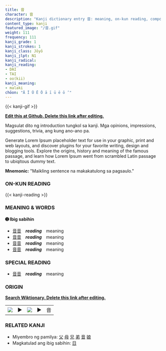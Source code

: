 ```yaml
---
title: 音
character: 音
description: "Kanji dictionary entry 音: meaning, on-kun reading, compounds, origin, related kanji"
content_type: kanji
featured_image: "/音.gif"
weight: 111
frequency: 111
kanji_grade: 1
kanji_strokes: 1
kanji_class: Jōyō
kanji_jlpt: N1
kanji_radical: 
kanji_reading: 
- DAI
- TAI
- oo(kii)
kanji_meaning:
- malaki
chōon: "Ā Ī Ū Ē Ō ā ī ū ē ō ’"
---
```

[//]: # (Don't edit the line below. Kanji animated GIF code is automatically generated.)
{{< kanji-gif >}}

[//]: # (Edit below this line.)

**[Edit this at Github. Delete this link after editing.](https://github.com/tim0g/tim/tree/main/content/kanji/音/index.md)**

Magsulat dito ng introduction tungkol sa kanji. Mga opinions, impressions, suggestions, trivia, ang kung ano-ano pa.

Generate Lorem Ipsum placeholder text for use in your graphic, print and web layouts, and discover plugins for your favorite writing, design and blogging tools. Explore the origins, history and meaning of the famous passage, and learn how Lorem Ipsum went from scrambled Latin passage to ubiqitous dummy text.
 
**Mnemonic:** "Maikling sentence na makakatulong sa pagsaulo."

### ON-KUN READING

[//]: # (Don't edit the line below. ON-KUN READING code is automatically generated.)
{{< kanji-reading >}}

### MEANING & WORDS

#### ➊ **Ibig sabihin**
  - [音](../音)[音](../音)　***reading***　meaning
  - [音](../音)[音](../音)　***reading***　meaning
  - [音](../音)[音](../音)　***reading***　meaning
  - [音](../音)[音](../音)　***reading***　meaning

### SPECIAL READING
  - [音](../音)[音](../音)　***reading***　meaning

### ORIGIN

**[Search Wiktionary. Delete this link after editing.](https://wiktionary.org/wiki/音)**
<table class="kanji-table"><tr><td>
<img src="60px-音-bronze.svg.png">
</td><td>▶</td><td>
<img src="60px-音-oracle.svg.png">
</td><td>▶</td>
<td class="kanji-origin">音</td>
</tr></table>

### RELATED KANJI
- Miyembro ng pamilya: [父](../父) [母](../母) [兄](../兄) [弟](../弟) [音](../音) [娘](../娘)
- Magkatulad ang ibig sabihin: [日](../日)

